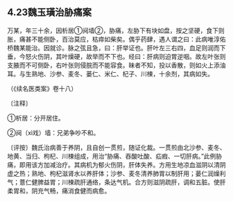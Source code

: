 ## 4.23魏玉璜治胁痛案

万某，年三十余，因析居①阋墙②，胁痛，左胁下有块如盘，按之坚硬，食下则胀，痛甚不能侧卧，百治莫应，枯瘁如柴矣。偶乎药肆，遇人谓之曰：此病唯淳佑桥魏某能治。因就诊。脉之弦且急，曰：肝举证也。肝叶左三右四，血足则润而下垂，今怒火伤阴，其叶燥硬，故举而不下也。经曰：肝病则迫胃逆咽。故左叶张则支腋而不可侧卧，右叶张则侵脘而不能容食。昧者不知，投以香散，则如火上添油耳。与生熟地、沙参、麦冬、蒌仁、米仁、杞子、川楝，十余剂，其病如失。

（《续名医类案》卷十八）

〔注释〕

①析居：分开居住。

②阋（xì戏）墙：兄弟争吵不和。

〔评按〕魏氏治病善于养阴，且自创一贯煎，随证化裁。一贯煎由北沙参、麦冬、地黄、当归、枸杞、川楝组成，用治“胁痛、吞酸吐酸、疝瘕、一切肝病。”此例胁痛，即用该方加减治疗。其病机为郁火伤阴，肝体失养。方用生地凉血滋阴以清阴虚之热；熟地、枸杞滋肾水以养肝体；沙参、麦冬清养肺胃以制肝用；蒌仁润燥利气；薏仁健脾益胃；川楝疏肝通络，条达气机。合方则滋阴疏肝，调和五脏。使肝柔胃和，阴充气畅，痛消食健而病愈。
